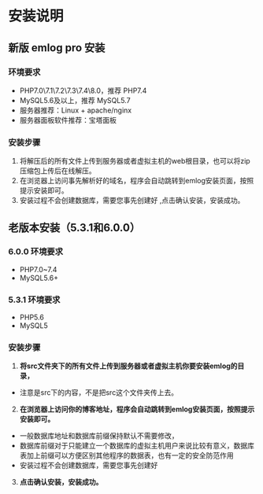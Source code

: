 
# 安装说明

## 新版 emlog pro 安装

### 环境要求
* PHP7.0\7.1\7.2\7.3\7.4\8.0，推荐 PHP7.4
* MySQL5.6及以上，推荐 MySQL5.7
* 服务器推荐：Linux + apache/nginx
* 服务器面板软件推荐：宝塔面板

### 安装步骤
1. 将解压后的所有文件上传到服务器或者虚拟主机的web根目录，也可以将zip压缩包上传后在线解压。
2. 在浏览器上访问事先解析好的域名，程序会自动跳转到emlog安装页面，按照提示安装即可。
3. 安装过程不会创建数据库，需要您事先创建好 ,点击确认安装，安装成功。



## 老版本安装（5.3.1和6.0.0）

### 6.0.0 环境要求
* PHP7.0~7.4
* MySQL5.6+

### 5.3.1 环境要求
* PHP5.6
* MySQL5

### 安装步骤
1. **将src文件夹下的所有文件上传到服务器或者虚拟主机你要安装emlog的目录，**
* 注意是src下的内容，不是把src这个文件夹传上去。
2. **在浏览器上访问你的博客地址，程序会自动跳转到emlog安装页面，按照提示安装即可。**
* 一般数据库地址和数据库前缀保持默认不需要修改，
* 数据库前缀对于只能建立一个数据库的虚拟主机用户来说比较有意义，数据库表加上前缀可以方便区别其他程序的数据表，也有一定的安全防范作用
* 安装过程不会创建数据库，需要您事先创建好
3. **点击确认安装，安装成功。**